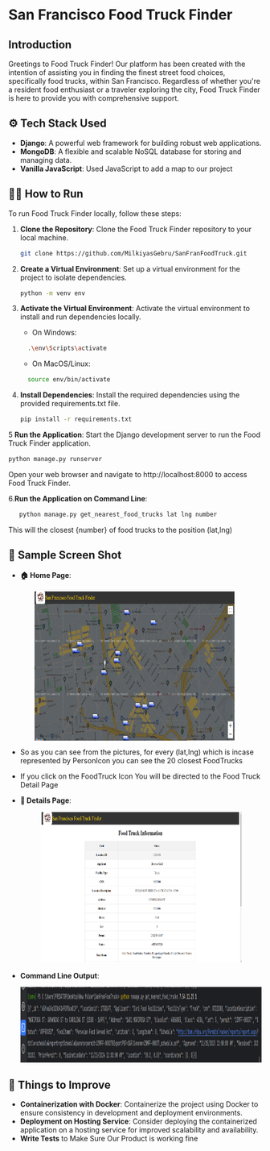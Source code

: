 # San Francisco Food Truck Finder

##  Introduction
Greetings to Food Truck Finder! Our platform has been created with the intention of assisting you in finding the finest street food choices, specifically food trucks, within San Francisco. Regardless of whether you're a resident food enthusiast or a traveler exploring the city, Food Truck Finder is here to provide you with comprehensive support.

## ⚙️ Tech Stack Used

- **Django**: A powerful web framework for building robust web applications.
- **MongoDB**: A flexible and scalable NoSQL database for storing and managing data.
- **Vanilla JavaScript**: Used JavaScript to add a map to our project

## 🏃‍♂️ How to Run

To run Food Truck Finder locally, follow these steps:

1. **Clone the Repository**: Clone the Food Truck Finder repository to your local machine.
   ```bash
   git clone https://github.com/MilkiyasGebru/SanFranFoodTruck.git
   ```
2. **Create a Virtual Environment**: Set up a virtual environment for the project to isolate dependencies.
   ```bash
   python -m venv env
   ```
3. **Activate the Virtual Environment**: Activate the virtual environment to install and run dependencies locally.

   - On Windows:
    ```bash
      .\env\Scripts\activate
    ```
   - On MacOS/Linux:
    ```bash
      source env/bin/activate
    ```
4. **Install Dependencies**: Install the required dependencies using the provided requirements.txt file.
   ```bash
   pip install -r requirements.txt

5 **Run the Application**: Start the Django development server to run the Food Truck Finder application.
   ```bash
   python manage.py runserver
   ```
Open your web browser and navigate to http://localhost:8000 to access Food Truck Finder.

6.**Run the Application on Command Line**:
```bash
   python manage.py get_nearest_food_trucks lat lng number
```
   This will the closest {number} of food trucks to the position (lat,lng)
## 📸 Sample Screen Shot 
- **🏠 Home Page**:
<div style="display:flex; justify-content: center;">
    <img src="https://github.com/MilkiyasGebru/SanFranFoodTruck/blob/master/pictures/sanFran.png" alt="Home Page 1" width="400" height="300"> 
</div>

-  So as you can see from the pictures, for every (lat,lng) which is incase represented by PersonIcon you can see the 20 closest FoodTrucks
-  If you click on the FoodTruck Icon You will be directed to the Food Truck Detail Page

- **📝 Details Page**:
  <div style="text-align:center;">
    <img src="https://github.com/MilkiyasGebru/SanFranFoodTruck/blob/master/pictures/FoodTruckInfo.png" alt="Details Page" width="400" height="300">
  </div>

- **Command Line Output**:
   <div style="text-align:center;">
    <img src="https://github.com/MilkiyasGebru/SanFranFoodTruck/blob/master/pictures/CommandLine.png" alt="Details Page" width="2000" height="150">
  </div>

## 🚀 Things to Improve

-  **Containerization with Docker**: Containerize the project using Docker to ensure consistency in development and deployment environments.
-  **Deployment on Hosting Service**: Consider deploying the containerized application on a hosting service for improved scalability and availability.
-  **Write Tests** to Make Sure Our Product is working fine